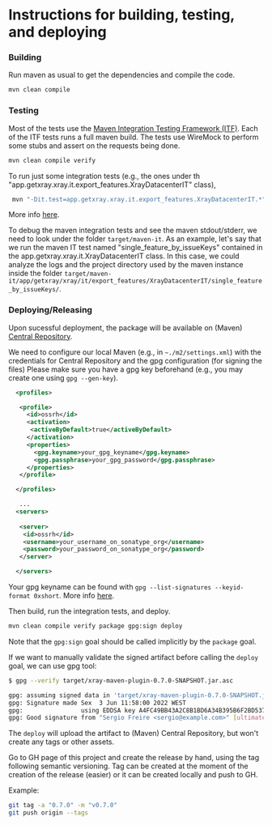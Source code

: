 # Instructions for building, testing, and deploying

### Building

Run maven as usual to get the dependencies and compile the code.

```bash
mvn clean compile
```

### Testing

Most of the tests use the [Maven Integration Testing Framework (ITF)](https://khmarbaise.github.io/maven-it-extension/itf-documentation/usersguide/usersguide.html).
Each of the ITF tests runs a full maven build. The tests use WireMock to perform some stubs and assert on the requests being done.

```bash
mvn clean compile verify
```

To run just some integration tests (e.g., the ones under th "app.getxray.xray.it.export_features.XrayDatacenterIT" class),

```bash
 mvn "-Dit.test=app.getxray.xray.it.export_features.XrayDatacenterIT.*" -DfailIfNoTests=false clean compile verify
```

More info [here](https://maven.apache.org/surefire/maven-failsafe-plugin/examples/single-test.html).

To debug the maven integration tests and see the maven stdout/stderr, we need to look under the folder `target/maven-it`. As an example, let's say that we run the maven IT test named "single_feature_by_issueKeys" contained in the app.getxray.xray.it.XrayDatacenterIT class. In this case, we could analyze the logs and the project directory used by the maven instance inside the folder `target/maven-it/app/getxray/xray/it/export_features/XrayDatacenterIT/single_feature_by_issueKeys/`.

### Deploying/Releasing

Upon sucessful deployment, the package will be available on (Maven) [Central Repository](https://search.maven.org/).

We need to configure our local Maven (e.g., in `~./m2/settings.xml`) with the credentials for Central Repository and the gpg configuration (for signing the files)
Please make sure you have a gpg key beforehand (e.g., you may create one using `gpg --gen-key`).

```xml
  <profiles>

   <profile>
     <id>ossrh</id>
     <activation>
      <activeByDefault>true</activeByDefault>
     </activation>
     <properties>
       <gpg.keyname>your_gpg_keyname</gpg.keyname>
       <gpg.passphrase>your_gpg_password</gpg.passphrase>
     </properties>
   </profile>

  </profiles>

   ...
  <servers>
    
   <server>
    <id>ossrh</id>
    <username>your_username_on_sonatype_org</username>
    <password>your_password_on_sonatype_org</password>
   </server>

  </servers>
```

Your gpg keyname can be found with `gpg --list-signatures --keyid-format 0xshort`. More info [here](https://central.sonatype.org/publish/publish-maven/#gpg-signed-components).

Then build, run the integration tests, and deploy.

```bash
mvn clean compile verify package gpg:sign deploy
```

Note that the `gpg:sign` goal should be called implicitly by the `package` goal.

If we want to manually validate the signed artifact before calling the `deploy` goal, we can use gpg tool:

```bash
$ gpg --verify target/xray-maven-plugin-0.7.0-SNAPSHOT.jar.asc

gpg: assuming signed data in 'target/xray-maven-plugin-0.7.0-SNAPSHOT.jar'
gpg: Signature made Sex  3 Jun 11:58:00 2022 WEST
gpg:                using EDDSA key A4FC49BB43A2C8B1BD6A34B395B6F2BD5378949F
gpg: Good signature from "Sergio Freire <sergio@example.com>" [ultimate]
```

The `deploy` will upload the artifact to (Maven) Central Repository, but won't create any tags or other assets.

Go to GH page of this project and create the release by hand, using the tag following semantic versioning.
Tag can be created at the moment of the creation of the release (easier) or it can be created locally and push to GH.

Example:

```bash
git tag -a "0.7.0" -m "v0.7.0"
git push origin --tags
```
